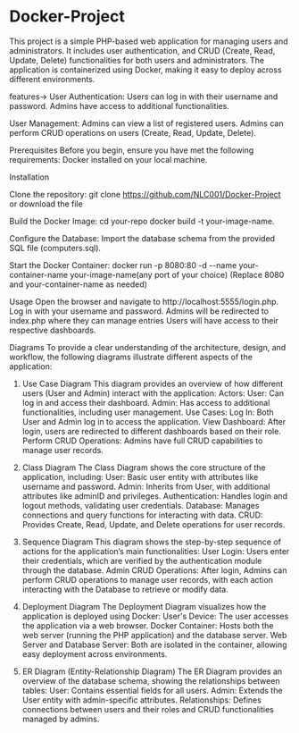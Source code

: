 # Docker-Project
This project is a simple PHP-based web application for managing users and administrators. It includes user authentication, and CRUD (Create, Read, Update, Delete) functionalities for both users and administrators. The application is containerized using Docker, making it easy to deploy across different environments.

features->
User Authentication: Users can log in with their username and password.
Admins have access to additional functionalities.

User Management: Admins can view a list of registered users.
Admins can perform CRUD operations on users (Create, Read, Update, Delete).

Prerequisites
Before you begin, ensure you have met the following requirements:
Docker installed on your local machine.

Installation

Clone the repository:
git clone https://github.com/NLC001/Docker-Project or download the file

Build the Docker Image:
cd your-repo
docker build -t your-image-name.

Configure the Database:
Import the database schema from the provided SQL file (computers.sql).

Start the Docker Container:
docker run -p 8080:80 -d --name your-container-name your-image-name(any port of your choice)
(Replace 8080 and your-container-name as needed)

Usage
Open the browser and navigate to http://localhost:5555/login.php.
Log in with your username and password.
Admins will be redirected to index.php where they can manage entries
Users will have access to their respective dashboards.

Diagrams
To provide a clear understanding of the architecture, design, and workflow, the following diagrams illustrate different aspects of the application:

1. Use Case Diagram
This diagram provides an overview of how different users (User and Admin) interact with the application:
Actors:
User: Can log in and access their dashboard.
Admin: Has access to additional functionalities, including user management.
Use Cases:
Log In: Both User and Admin log in to access the application.
View Dashboard: After login, users are redirected to different dashboards based on their role.
Perform CRUD Operations: Admins have full CRUD capabilities to manage user records.

2. Class Diagram
The Class Diagram shows the core structure of the application, including:
User: Basic user entity with attributes like username and password.
Admin: Inherits from User, with additional attributes like adminID and privileges.
Authentication: Handles login and logout methods, validating user credentials.
Database: Manages connections and query functions for interacting with data.
CRUD: Provides Create, Read, Update, and Delete operations for user records.

3. Sequence Diagram
This diagram shows the step-by-step sequence of actions for the application’s main functionalities:
User Login:
Users enter their credentials, which are verified by the authentication module through the database.
Admin CRUD Operations:
After login, Admins can perform CRUD operations to manage user records, with each action interacting with the Database to retrieve or modify data.

4. Deployment Diagram
The Deployment Diagram visualizes how the application is deployed using Docker:
User's Device: The user accesses the application via a web browser.
Docker Container: Hosts both the web server (running the PHP application) and the database server.
Web Server and Database Server: Both are isolated in the container, allowing easy deployment across environments.

5. ER Diagram (Entity-Relationship Diagram)
The ER Diagram provides an overview of the database schema, showing the relationships between tables:
User: Contains essential fields for all users.
Admin: Extends the User entity with admin-specific attributes.
Relationships: Defines connections between users and their roles and CRUD functionalities managed by admins.
